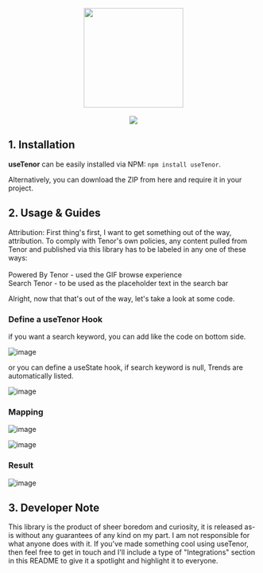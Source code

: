 <p align="center">
  <img src="https://user-images.githubusercontent.com/75476607/128716673-3fd14478-5714-46ed-b897-763d1c004729.png" width="200"/>
  </br> </br>
<img src="https://img.shields.io/badge/Open Source Api-007bde?style=for-the-badge&logoColor=white"/>
  
## 1. Installation
**useTenor** can be easily installed via NPM: `npm install useTenor`.

Alternatively, you can download the ZIP from here and require it in your project.

## 2. Usage & Guides
Attribution: First thing's first, I want to get something out of the way, attribution. To comply with Tenor's own policies, any content pulled from Tenor and published via this library has to be labeled in any one of these ways:
</br>
</br>
Powered By Tenor - used the GIF browse experience
</br>
Search Tenor - to be used as the placeholder text in the search bar


Alright, now that that's out of the way, let's take a look at some code.
  
### Define a useTenor Hook


if you want a search keyword, you can add like the code on bottom side.

![image](https://user-images.githubusercontent.com/75476607/128722619-74a6573b-0b11-4388-ba35-583f4d0c866d.png)

or you can define a useState hook, if search keyword is null, Trends are automatically listed.

![image](https://user-images.githubusercontent.com/75476607/128723346-9acbb8b3-f978-4d05-9fc4-6cab96a66576.png)

### Mapping
![image](https://user-images.githubusercontent.com/75476607/128723788-3525b3b2-265d-41d2-8833-ac23d09f4597.png)

![image](https://user-images.githubusercontent.com/75476607/128723592-4792aaa5-c974-4e2b-964f-d8787d617181.png)

### Result

![image](https://user-images.githubusercontent.com/75476607/128725244-752787dc-5a88-4c6f-a709-635ae12bedbe.png)



## 3. Developer Note
This library is the product of sheer boredom and curiosity, it is released as-is without any guarantees of any kind on my part. I am not responsible for what anyone does with it.
If you've made something cool using useTenor, then feel free to get in touch and I'll include a type of "Integrations" section in this README to give it a spotlight and highlight it to everyone.

